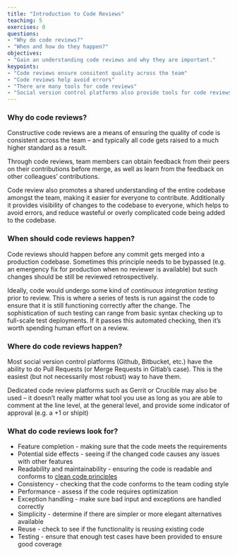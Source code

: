 ```yaml
---
title: "Introduction to Code Reviews"
teaching: 5
exercises: 0
questions:
- "Why do code reviews?"
- "When and how do they happen?"
objectives:
- "Gain an understanding code reviews and why they are important."
keypoints:
- "Code reviews ensure consitent quality across the team"
- "Code reviews help avoid errors"
- "There are many tools for code reviews"
- "Social version control platforms also provide tools for code reviews"
---
```


### Why do code reviews?

Constructive code reviews are a means of ensuring the quality of code is consistent across the team – and typically all 
code gets raised to a much higher standard as a result. 

Through code reviews, team members can obtain feedback from their 
peers on their contributions before merge, as well as learn from the feedback on other colleagues’ contributions. 

Code review also promotes a shared understanding of the entire codebase amongst the team, making it easier for everyone to 
contribute. Additionally it provides visibility of changes to the codebase to everyone, which helps to avoid errors, and 
reduce wasteful or overly complicated code being added to the codebase.

### When should code reviews happen?

Code reviews should happen before any commit gets merged into a production codebase. Sometimes this principle needs to be 
bypassed (e.g. an emergency fix for production when no reviewer is available) but such changes should be still be reviewed retrospectively.

Ideally, code would undergo some kind of *continuous integration testing* prior to review. This is where a series of tests is run
against the code to ensure that it is still functioning correctly after the change. The sophistication of such 
testing can range from basic syntax checking up to full-scale test deployments. If it passes this automated checking, 
then it’s worth spending human effort on a review.

### Where do code reviews happen?

Most social version control platforms (Github, Bitbucket, etc.) have the ability to do Pull Requests (or Merge Requests in Gitlab’s case). 
This is the easiest (but not necessarily most robust) way to have them.

Dedicated code review platforms such as Gerrit or Crucible may also be used – it doesn’t really matter what tool you use as long 
as you are able to comment at the line level, at the general level, and provide some indicator of approval (e.g. a +1 or shipit)

### What do code reviews look for?

* Feature completion - making sure that the code meets the requirements
* Potential side effects - seeing if the changed code causes any issues with other features
* Readability and maintainability - ensuring the code is readable and conforms to 
[clean code principles](http://www.goodreads.com/book/show/3735293-clean-code)
* Consistency - checking that the code conforms to the team coding style
* Performance - assess if the code requires optimization
* Exception handling - make sure bad input and exceptions are handled correctly
* Simplicity - determine if there are simpler or more elegant alternatives available
* Reuse - check to see if the functionality is reusing existing code
* Testing - ensure that enough test cases have been provided to ensure good coverage